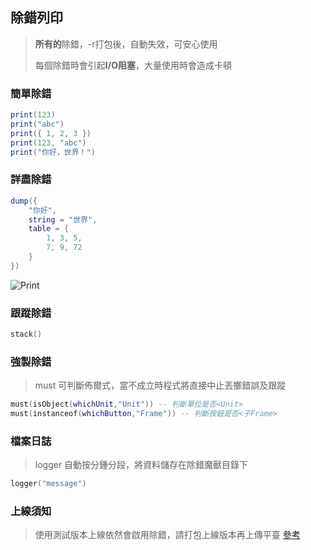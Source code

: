 ## 除錯列印

> **所有的**除錯，-r打包後，自動失效，可安心使用
>
> 每個除錯時會引起**I/O阻塞**，大量使用時會造成卡頓

### 簡單除錯

```lua
print(123)
print("abc")
print({ 1, 2, 3 })
print(123, "abc")
print("你好，世界！")
```

### 詳盡除錯

```lua
dump({
    "你好",
    string = "世界",
    table = {
        1, 3, 5,
        7, 9, 72
    }
})
```

![Print](/assets/print.png)

### 跟蹤除錯

```lua
stack()
```

### 強製除錯

> must 可判斷佈爾式，當不成立時程式將直接中止丟擲錯誤及跟蹤

```lua
must(isObject(whichUnit,"Unit")) -- 判斷單位是否<Unit>
must(instanceof(whichButton,"Frame")) -- 判斷按鈕是否<子Frame>
```

### 檔案日誌

> logger 自動按分鍾分段，將資料儲存在除錯魔獸目錄下

```lua
logger("message")
```

### 上線須知

> 使用測試版本上線依然會啟用除錯，請打包上線版本再上傳平臺 [參考](/?p=other&n=pt)
